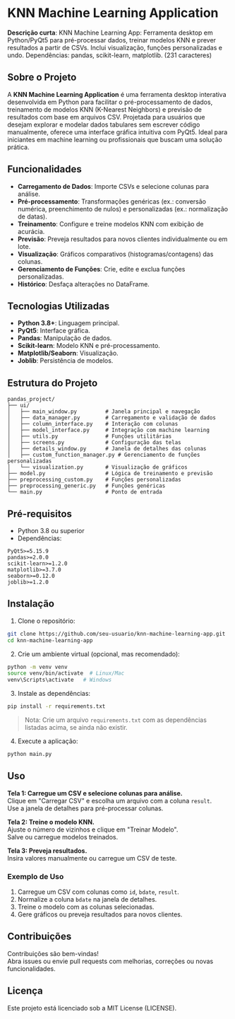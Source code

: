 # KNN Machine Learning Application

**Descrição curta**: KNN Machine Learning App: Ferramenta desktop em Python/PyQt5 para pré-processar dados, treinar modelos KNN e prever resultados a partir de CSVs. Inclui visualização, funções personalizadas e undo. Dependências: pandas, scikit-learn, matplotlib. (231 caracteres)

## Sobre o Projeto

A **KNN Machine Learning Application** é uma ferramenta desktop interativa desenvolvida em Python para facilitar o pré-processamento de dados, treinamento de modelos KNN (K-Nearest Neighbors) e previsão de resultados com base em arquivos CSV. Projetada para usuários que desejam explorar e modelar dados tabulares sem escrever código manualmente, oferece uma interface gráfica intuitiva com PyQt5. Ideal para iniciantes em machine learning ou profissionais que buscam uma solução prática.

## Funcionalidades

- **Carregamento de Dados**: Importe CSVs e selecione colunas para análise.
- **Pré-processamento**: Transformações genéricas (ex.: conversão numérica, preenchimento de nulos) e personalizadas (ex.: normalização de datas).
- **Treinamento**: Configure e treine modelos KNN com exibição de acurácia.
- **Previsão**: Preveja resultados para novos clientes individualmente ou em lote.
- **Visualização**: Gráficos comparativos (histogramas/contagens) das colunas.
- **Gerenciamento de Funções**: Crie, edite e exclua funções personalizadas.
- **Histórico**: Desfaça alterações no DataFrame.

## Tecnologias Utilizadas

- **Python 3.8+**: Linguagem principal.
- **PyQt5**: Interface gráfica.
- **Pandas**: Manipulação de dados.
- **Scikit-learn**: Modelo KNN e pré-processamento.
- **Matplotlib/Seaborn**: Visualização.
- **Joblib**: Persistência de modelos.

## Estrutura do Projeto

```
pandas_project/
├── ui/
│   ├── main_window.py         # Janela principal e navegação
│   ├── data_manager.py        # Carregamento e validação de dados
│   ├── column_interface.py    # Interação com colunas
│   ├── model_interface.py     # Integração com machine learning
│   ├── utils.py               # Funções utilitárias
│   ├── screens.py             # Configuração das telas
│   ├── details_window.py      # Janela de detalhes das colunas
│   ├── custom_function_manager.py # Gerenciamento de funções personalizadas
│   └── visualization.py       # Visualização de gráficos
├── model.py                   # Lógica de treinamento e previsão
├── preprocessing_custom.py    # Funções personalizadas
├── preprocessing_generic.py   # Funções genéricas
└── main.py                    # Ponto de entrada
```

## Pré-requisitos

- Python 3.8 ou superior
- Dependências:
```
PyQt5>=5.15.9
pandas>=2.0.0
scikit-learn>=1.2.0
matplotlib>=3.7.0
seaborn>=0.12.0
joblib>=1.2.0
```

## Instalação

1. Clone o repositório:
```bash
git clone https://github.com/seu-usuario/knn-machine-learning-app.git
cd knn-machine-learning-app
```

2. Crie um ambiente virtual (opcional, mas recomendado):
```bash
python -m venv venv
source venv/bin/activate  # Linux/Mac
venv\Scripts\activate   # Windows
```

3. Instale as dependências:
```bash
pip install -r requirements.txt
```

> Nota: Crie um arquivo `requirements.txt` com as dependências listadas acima, se ainda não existir.

4. Execute a aplicação:
```bash
python main.py
```

## Uso

**Tela 1: Carregue um CSV e selecione colunas para análise.**  
Clique em "Carregar CSV" e escolha um arquivo com a coluna `result`.  
Use a janela de detalhes para pré-processar colunas.

**Tela 2: Treine o modelo KNN.**  
Ajuste o número de vizinhos e clique em "Treinar Modelo".  
Salve ou carregue modelos treinados.

**Tela 3: Preveja resultados.**  
Insira valores manualmente ou carregue um CSV de teste.

### Exemplo de Uso

1. Carregue um CSV com colunas como `id`, `bdate`, `result`.
2. Normalize a coluna `bdate` na janela de detalhes.
3. Treine o modelo com as colunas selecionadas.
4. Gere gráficos ou preveja resultados para novos clientes.

## Contribuições

Contribuições são bem-vindas!  
Abra issues ou envie pull requests com melhorias, correções ou novas funcionalidades.

## Licença

Este projeto está licenciado sob a MIT License (LICENSE).
